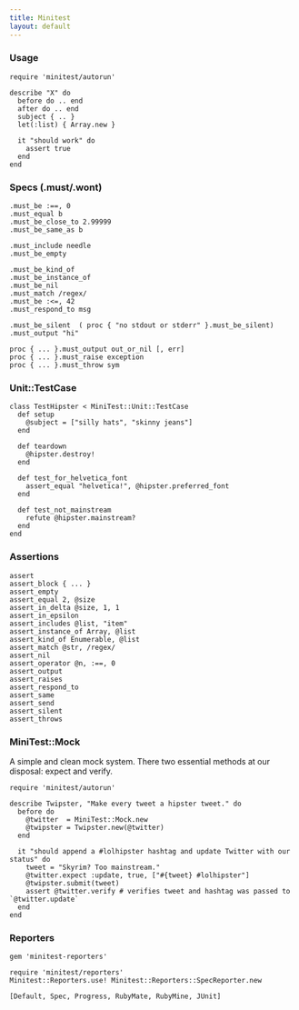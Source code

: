 ```yaml
---
title: Minitest
layout: default
---
```


### Usage

    require 'minitest/autorun'

    describe "X" do
      before do .. end
      after do .. end
      subject { .. }
      let(:list) { Array.new }

      it "should work" do
        assert true
      end
    end

### Specs (.must/.wont)

    .must_be :==, 0
    .must_equal b
    .must_be_close_to 2.99999
    .must_be_same_as b

    .must_include needle
    .must_be_empty

    .must_be_kind_of
    .must_be_instance_of
    .must_be_nil
    .must_match /regex/
    .must_be :<=, 42
    .must_respond_to msg

    .must_be_silent  ( proc { "no stdout or stderr" }.must_be_silent)
    .must_output "hi"

    proc { ... }.must_output out_or_nil [, err]
    proc { ... }.must_raise exception
    proc { ... }.must_throw sym

### Unit::TestCase

    class TestHipster < MiniTest::Unit::TestCase
      def setup
        @subject = ["silly hats", "skinny jeans"]
      end

      def teardown
        @hipster.destroy!
      end

      def test_for_helvetica_font
        assert_equal "helvetica!", @hipster.preferred_font
      end

      def test_not_mainstream
        refute @hipster.mainstream?
      end
    end

### Assertions

    assert
    assert_block { ... }
    assert_empty
    assert_equal 2, @size
    assert_in_delta @size, 1, 1
    assert_in_epsilon
    assert_includes @list, "item"
    assert_instance_of Array, @list
    assert_kind_of Enumerable, @list
    assert_match @str, /regex/
    assert_nil
    assert_operator @n, :==, 0
    assert_output
    assert_raises
    assert_respond_to
    assert_same
    assert_send
    assert_silent
    assert_throws

### MiniTest::Mock

A simple and clean mock system. There two essential methods at our disposal: expect and verify.

    require 'minitest/autorun'

    describe Twipster, "Make every tweet a hipster tweet." do
      before do
        @twitter  = MiniTest::Mock.new
        @twipster = Twipster.new(@twitter)
      end

      it "should append a #lolhipster hashtag and update Twitter with our status" do
        tweet = "Skyrim? Too mainstream."
        @twitter.expect :update, true, ["#{tweet} #lolhipster"]
        @twipster.submit(tweet)
        assert @twitter.verify # verifies tweet and hashtag was passed to `@twitter.update`
      end
    end

### Reporters

    gem 'minitest-reporters'

    require 'minitest/reporters'
    Minitest::Reporters.use! Minitest::Reporters::SpecReporter.new

    [Default, Spec, Progress, RubyMate, RubyMine, JUnit]
